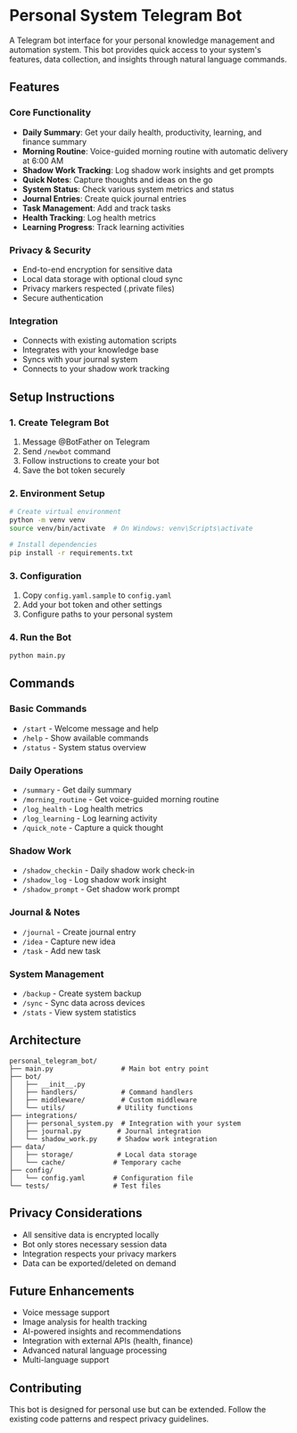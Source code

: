 # Personal System Telegram Bot

A Telegram bot interface for your personal knowledge management and automation system. This bot provides quick access to your system's features, data collection, and insights through natural language commands.

## Features

### Core Functionality
- **Daily Summary**: Get your daily health, productivity, learning, and finance summary
- **Morning Routine**: Voice-guided morning routine with automatic delivery at 6:00 AM
- **Shadow Work Tracking**: Log shadow work insights and get prompts
- **Quick Notes**: Capture thoughts and ideas on the go
- **System Status**: Check various system metrics and status
- **Journal Entries**: Create quick journal entries
- **Task Management**: Add and track tasks
- **Health Tracking**: Log health metrics
- **Learning Progress**: Track learning activities

### Privacy & Security
- End-to-end encryption for sensitive data
- Local data storage with optional cloud sync
- Privacy markers respected (.private files)
- Secure authentication

### Integration
- Connects with existing automation scripts
- Integrates with your knowledge base
- Syncs with your journal system
- Connects to your shadow work tracking

## Setup Instructions

### 1. Create Telegram Bot
1. Message @BotFather on Telegram
2. Send `/newbot` command
3. Follow instructions to create your bot
4. Save the bot token securely

### 2. Environment Setup
```bash
# Create virtual environment
python -m venv venv
source venv/bin/activate  # On Windows: venv\Scripts\activate

# Install dependencies
pip install -r requirements.txt
```

### 3. Configuration
1. Copy `config.yaml.sample` to `config.yaml`
2. Add your bot token and other settings
3. Configure paths to your personal system

### 4. Run the Bot
```bash
python main.py
```

## Commands

### Basic Commands
- `/start` - Welcome message and help
- `/help` - Show available commands
- `/status` - System status overview

### Daily Operations
- `/summary` - Get daily summary
- `/morning_routine` - Get voice-guided morning routine
- `/log_health` - Log health metrics
- `/log_learning` - Log learning activity
- `/quick_note` - Capture a quick thought

### Shadow Work
- `/shadow_checkin` - Daily shadow work check-in
- `/shadow_log` - Log shadow work insight
- `/shadow_prompt` - Get shadow work prompt

### Journal & Notes
- `/journal` - Create journal entry
- `/idea` - Capture new idea
- `/task` - Add new task

### System Management
- `/backup` - Create system backup
- `/sync` - Sync data across devices
- `/stats` - View system statistics

## Architecture

```
personal_telegram_bot/
├── main.py                 # Main bot entry point
├── bot/
│   ├── __init__.py
│   ├── handlers/           # Command handlers
│   ├── middleware/         # Custom middleware
│   └── utils/             # Utility functions
├── integrations/
│   ├── personal_system.py  # Integration with your system
│   ├── journal.py         # Journal integration
│   └── shadow_work.py     # Shadow work integration
├── data/
│   ├── storage/           # Local data storage
│   └── cache/            # Temporary cache
├── config/
│   └── config.yaml       # Configuration file
└── tests/                # Test files
```

## Privacy Considerations

- All sensitive data is encrypted locally
- Bot only stores necessary session data
- Integration respects your privacy markers
- Data can be exported/deleted on demand

## Future Enhancements

- Voice message support
- Image analysis for health tracking
- AI-powered insights and recommendations
- Integration with external APIs (health, finance)
- Advanced natural language processing
- Multi-language support

## Contributing

This bot is designed for personal use but can be extended. Follow the existing code patterns and respect privacy guidelines.
